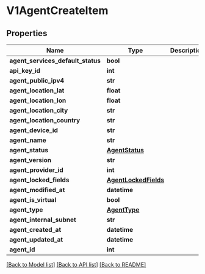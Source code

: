 # V1AgentCreateItem

## Properties
Name | Type | Description | Notes
------------ | ------------- | ------------- | -------------
**agent_services_default_status** | **bool** |  | 
**api_key_id** | **int** |  | 
**agent_public_ipv4** | **str** |  | 
**agent_location_lat** | **float** |  | 
**agent_location_lon** | **float** |  | 
**agent_location_city** | **str** |  | 
**agent_location_country** | **str** |  | 
**agent_device_id** | **str** |  | 
**agent_name** | **str** |  | 
**agent_status** | [**AgentStatus**](AgentStatus.md) |  | 
**agent_version** | **str** |  | 
**agent_provider_id** | **int** |  | [optional] 
**agent_locked_fields** | [**AgentLockedFields**](AgentLockedFields.md) |  | 
**agent_modified_at** | **datetime** |  | 
**agent_is_virtual** | **bool** |  | 
**agent_type** | [**AgentType**](AgentType.md) |  | 
**agent_internal_subnet** | **str** |  | 
**agent_created_at** | **datetime** |  | 
**agent_updated_at** | **datetime** |  | 
**agent_id** | **int** |  | 

[[Back to Model list]](../README.md#documentation-for-models) [[Back to API list]](../README.md#documentation-for-api-endpoints) [[Back to README]](../README.md)

